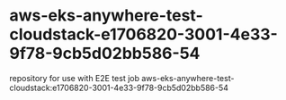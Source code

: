 # aws-eks-anywhere-test-cloudstack-e1706820-3001-4e33-9f78-9cb5d02bb586-54
repository for use with E2E test job aws-eks-anywhere-test-cloudstack:e1706820-3001-4e33-9f78-9cb5d02bb586-54
